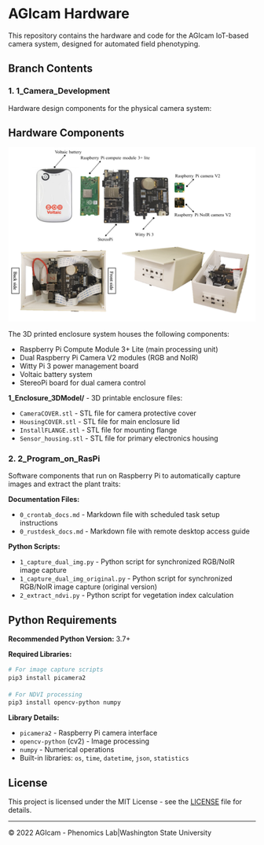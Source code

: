 # AGIcam Hardware
This repository contains the hardware and code for the AGIcam IoT-based camera system, designed for automated field phenotyping.

## Branch Contents

### 1. **1_Camera_Development**
Hardware design components for the physical camera system:

## Hardware Components

![AGIcam Hardware Assembly](https://github.com/WorasitSangjan/IoT-based-Camera-Development/blob/main/1_Camera_Development/image/camera.png)

The 3D printed enclosure system houses the following components:
- Raspberry Pi Compute Module 3+ Lite (main processing unit)
- Dual Raspberry Pi Camera V2 modules (RGB and NoIR)
- Witty Pi 3 power management board
- Voltaic battery system
- StereoPi board for dual camera control

**1_Enclosure_3DModel/** - 3D printable enclosure files:
- `CameraCOVER.stl` - STL file for camera protective cover
- `HousingCOVER.stl` - STL file for main enclosure lid  
- `InstallFLANGE.stl` - STL file for mounting flange
- `Sensor_housing.stl` - STL file for primary electronics housing

### 2. **2_Program_on_RasPi**
Software components that run on Raspberry Pi to automatically capture images and extract the plant traits:

**Documentation Files:**
- `0_crontab_docs.md` - Markdown file with scheduled task setup instructions
- `0_rustdesk_docs.md` - Markdown file with remote desktop access guide

**Python Scripts:**
- `1_capture_dual_img.py` - Python script for synchronized RGB/NoIR image capture
- `1_capture_dual_img_original.py` - Python script for synchronized RGB/NoIR image capture (original version)
- `2_extract_ndvi.py` - Python script for vegetation index calculation

## Python Requirements

**Recommended Python Version:** 3.7+

**Required Libraries:**
```bash
# For image capture scripts
pip3 install picamera2

# For NDVI processing
pip3 install opencv-python numpy
```

**Library Details:**
- `picamera2` - Raspberry Pi camera interface
- `opencv-python` (cv2) - Image processing
- `numpy` - Numerical operations
- Built-in libraries: `os`, `time`, `datetime`, `json`, `statistics`

## License

This project is licensed under the MIT License - see the [LICENSE](https://github.com/WorasitSangjan/IoT-based-Camera-Development/blob/main/LICENSE) file for details.

---
© 2022 AGIcam - Phenomics Lab|Washington State University
